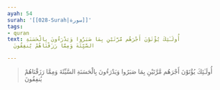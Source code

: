 ```yaml
---
ayah: 54
surah: '[[028-Surah|سورة]]'
tags:
- quran
text: أُولَـٰئِكَ يُؤْتَوْنَ أَجْرَهُم مَّرَّتَيْنِ بِمَا صَبَرُوا وَيَدْرَءُونَ بِالْحَسَنَةِ
  السَّيِّئَةَ وَمِمَّا رَزَقْنَاهُمْ يُنفِقُونَ

---
```

> أُولَـٰئِكَ يُؤْتَوْنَ أَجْرَهُم مَّرَّتَيْنِ بِمَا صَبَرُوا وَيَدْرَءُونَ بِالْحَسَنَةِ السَّيِّئَةَ وَمِمَّا رَزَقْنَاهُمْ يُنفِقُونَ
